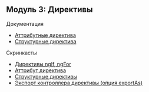 ## Модуль 3: Директивы

Документация
- [Аттрибутные директива](https://angular.io/guide/attribute-directives)
- [Структурные директива](https://angular.io/guide/structural-directives)

Скринкасты

- [Директивы ngIf, ngFor](https://learn.javascript.ru/screencast/angular#components-ngif-ngfor)
- [Аттрибут директива](https://learn.javascript.ru/screencast/angular#components-attr-directive)
- [Структурные директивы](https://learn.javascript.ru/screencast/angular#components-structural-directive)
- [Экспорт контроллера директивы (опция exportAs)](https://learn.javascript.ru/screencast/angular#components-export-as)
